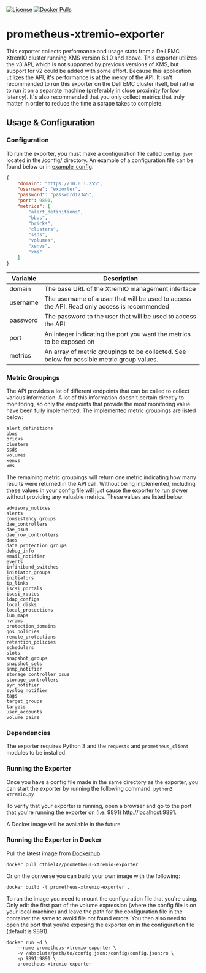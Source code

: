 [![License](https://img.shields.io/badge/License-Apache%202.0-blue.svg)](https://opensource.org/licenses/Apache-2.0)
[![Docker Pulls](https://img.shields.io/docker/pulls/cthiel42/prometheus-xtremio-exporter.svg?maxAge=604800)](https://hub.docker.com/r/cthiel42/prometheus-xtremio-exporter/)
# prometheus-xtremio-exporter

This exporter collects performance and usage stats from a Dell EMC XtremIO cluster running XMS version 6.1.0 and above. This exporter utilizes the v3 API, which is not supported by previous versions of XMS, but support for v2 could be added with some effort. Because this application utilizes the API, it's performance is at the mercy of the API. It isn't recommended to run this exporter on the Dell EMC cluster itself, but rather to run it on a separate machine (preferably in close proximity for low latency). It's also recommended that you only collect metrics that truly matter in order to reduce the time a scrape takes to complete.

## Usage & Configuration
### Configuration
To run the exporter, you must make a configuration file called `config.json` located in the /config/ directory. An example of a configuration file can be found below or in [example_config](example_config.json).

````json
{
    "domain": "https://10.0.1.255",
    "username": "exporter",
    "password": "password12345",
    "port": 9891,
    "metrics": [
        "alert_definitions",
        "bbus",
        "bricks",
        "clusters",    
        "ssds",
        "volumes",
        "xenvs",
        "xms"
    ]
}
````

| Variable  | Description
|-----------|----------------------------------------------------------------------------------------------
| domain    | The base URL of the XtremIO management inferface 
| username  | The username of a user that will be used to access the API. Read only access is recommended
| password  | The password to the user that will be used to access the API
| port      | An integer indicating the port you want the metrics to be exposed on
| metrics   | An array of metric groupings to be collected. See below for possible metric group values.

### Metric Groupings
The API provides a lot of different endpoints that can be called to collect various information. A lot of this information doesn't pertain directly to monitoring, so only the endpoints that provide the most monitoring value have been fully implemented. The implemented metric groupings are listed below:
````
alert_definitions
bbus
bricks
clusters
ssds
volumes
xenvs
xms
````

The remaining metric groupings will return one metric indicating how many results were returned in the API call. Without being implemented, including these values in your config file will just cause the exporter to run slower without providing any valuable metrics. These values are listed below:
````
advisory_notices
alerts
consistency_groups
dae_controllers
dae_psus
dae_row_controllers
daes
data_protection_groups
debug_info
email_notifier
events
infiniband_switches
initiator_groups
initiators
ip_links
iscsi_portals
iscsi_routes
ldap_configs
local_disks
local_protections
lun_maps
nvrams
protection_domains
qos_policies
remote_protections
retention_policies
schedulers
slots
snapshot_groups
snapshot_sets
snmp_notifier
storage_controller_psus
storage_controllers
syr_notifier
syslog_notifier
tags
target_groups
targets
user_accounts
volume_pairs
````
### Dependencies
The exporter requires Python 3 and the `requests` and `prometheus_client` modules to be installed.
### Running the Exporter
Once you have a config file made in the same directory as the exporter, you can start the exporter by running the following command:
`python3 xtremio.py`

To verify that your exporter is running, open a browser and go to the port that you're running the exporter on (i.e. 9891) http://localhost:9891.

A Docker image will be available in the future

### Running the Exporter in Docker
Pull the latest image from [Dockerhub](https://hub.docker.com/r/cthiel42/prometheus-xtremio-exporter)

`docker pull cthiel42/prometheus-xtremio-exporter`

Or on the converse you can build your own image with the following:

`docker build -t prometheus-xtremio-exporter .`

To run the image you need to mount the configuration file that you're using. Only edit the first part of the volume expression (where the config file is on your local machine) and leave the path for the configuration file in the container the same to avoid file not found errors. You then also need to open the port that you're exposing the exporter on in the configuration file (default is 9891).

````
docker run -d \
    --name prometheus-xtremio-exporter \
    -v /absolute/path/to/config.json:/config/config.json:ro \
    -p 9891:9891 \
    prometheus-xtremio-exporter
````

